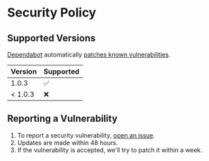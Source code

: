 # Security Policy

## Supported Versions

[Dependabot](https://docs.github.com/en/code-security/supply-chain-security/keeping-your-dependencies-updated-automatically/about-dependabot-version-updates) automatically [patches known vulnerabilities](https://github.com/FoveaCentral/hit_counter/pulls?q=is%3Apr+is%3Aclosed+author%3Aapp%2Fdependabot).

| Version | Supported          |
| ------- | ------------------ |
| 1.0.3   | :white_check_mark: |
| < 1.0.3 | :x:                |

## Reporting a Vulnerability

1. To report a security vulnerability, [open an issue](https://github.com/FoveaCentral/hit_counter/issues/new/choose).
2. Updates are made within 48 hours.
3. If the vulnerability is accepted, we'll try to patch it within a week.
